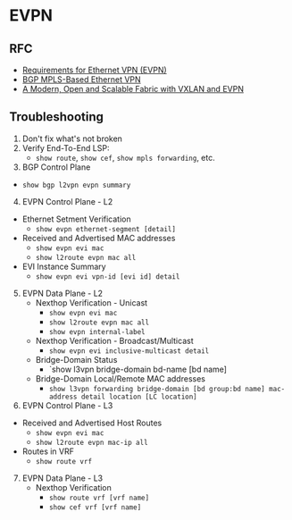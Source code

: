 # EVPN

## RFC

* [Requirements for Ethernet VPN (EVPN)](https://tools.ietf.org/html/rfc7209)
* [BGP MPLS-Based Ethernet VPN](https://tools.ietf.org/html/rfc7432)
* [A Modern, Open and Scalable Fabric with VXLAN and EVPN](https://www.cisco.com/c/dam/en/us/td/docs/switches/datacenter/nexus9000/sw/vxlan_evpn/VXLAN_EVPN.pdf)

## Troubleshooting

1. Don't fix what's not broken
2. Verify End-To-End LSP: 
   - `show route`, `show cef`, `show mpls forwarding`, etc.
3. BGP Control Plane
  - `show bgp l2vpn evpn summary`
4. EVPN Control Plane - L2
  - Ethernet Setment Verification
    - `show evpn ethernet-segment [detail]`
  - Received and Advertised MAC addresses
    - `show evpn evi mac`
    - `show l2route evpn mac all`
  - EVI Instance Summary
    - `show evpn evi vpn-id [evi id] detail`
5. EVPN Data Plane - L2
   - Nexthop Verification - Unicast
     - `show evpn evi mac`
     - `show l2route evpn mac all`
     - `show evpn internal-label`
   - Nexthop Verification - Broadcast/Multicast
     - `show evpn evi inclusive-multicast detail`
   - Bridge-Domain Status
     - `show l3vpn bridge-domain bd-name [bd name]
   - Bridge-Domain Local/Remote MAC addresses
     - `show l3vpn forwarding bridge-domain [bd group:bd name] mac-address detail location [LC location]`
6. EVPN Control Plane - L3
  - Received and Advertised Host Routes
    - `show evpn evi mac`
    - `show l2route evpn mac-ip all`
  - Routes in VRF
    - `show route vrf`
7. EVPN Data Plane - L3
   - Nexthop Verification
     - `show route vrf [vrf name]`
     - `show cef vrf [vrf name]`
